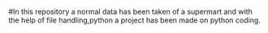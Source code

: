 #In this repository a normal data has been taken of a supermart and with the help of file handling,python a project has been made on python coding.
 
